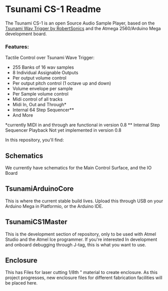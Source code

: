 # Tsunami CS-1 Readme

The Tsunami CS-1 is an open Source Audio Sample Player, based on the [Tsunami Wav Trigger by RobertSonics](https://robertsonics.com/tsunami/) and the Atmega 2560/Arduino Mega development board. 

### Features:
 Tactile Control over Tsunami Wave Trigger:
- 255 Banks of 16  wav samples
- 8 Individual Assignable Outputs
- Per output volume control
- Per output pitch control (1 octave up and down)
- Volume envelope per sample
- Per Sample volume control
- Midi control of all tracks
- Midi In, Out and Through*
 - Internal 64 Step Sequencer**
 - And More

*currently MIDI in and through are functional in version 0.8
** Internal Step Sequencer Playback Not yet implemented in version 0.8

In this repository, you'll find:
## Schematics
We currently have schematics for the Main Control Surface, and the IO Board
## TsunamiArduinoCore
This is where the current stable build lives. Upload this through USB on your Arduino Mega in Platformio, or the Arduino IDE. 
## TsunamiCS1Master
This is the development section of repository, only to be used with Atmel Studio and the Atmel Ice programmer. If you're interested In development and onboard debugging through J-tag, this is what you want to use. 
## Enclosure
This has Files for laser cutting 1/8th " material to create enclosure. 
As this project progresses, new enclosure files for different fabrication facilities will be placed here.  

